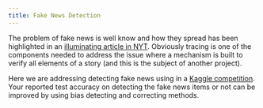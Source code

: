 ```yaml
---
title: Fake News Detection
---
```



The problem of fake news is well know and how they spread has been highlighted in an [illuminating article in NYT](https://www.nytimes.com/2016/11/20/business/media/how-fake-news-spreads.html). Obviously tracing is one of the components needed to address the issue where a mechanism is built to verify all elements of a story (and this is the subject of another project). 

Here we are addressing detecting fake news using  in a [Kaggle competition](https://www.kaggle.com/mrisdal/fake-news). Your reported test accuracy on detecting the fake news items or not can be improved by using bias detecting and correcting methods.



